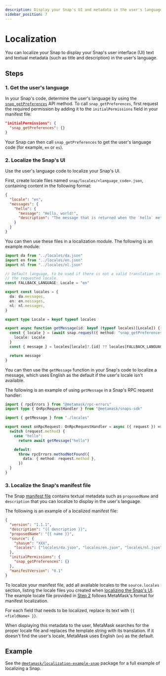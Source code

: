 ```yaml
---
description: Display your Snap's UI and metadata in the user's language.
sidebar_position: 7
---
```


# Localization

You can localize your Snap to display your Snap's user interface (UI) text and textual metadata (such as
title and description) in the user's language.

## Steps

### 1. Get the user's language

In your Snap's code, determine the user's language by using the
[`snap_getPreferences`](../reference/snaps-api.md#snap_getpreferences) API method.
To call `snap_getPreferences`, first request the required permission by adding it to the
`initialPermissions` field in your manifest file:

```json title="snap.manifest.json"
"initialPermissions": {
  "snap_getPreferences": {}
}
```

Your Snap can then call `snap_getPreferences` to get the user's language code (for example, `en` or `es`).

### 2. Localize the Snap's UI

Use the user's language code to localize your Snap's UI.

First, create locale files named `snap/locales/<language_code>.json`, containing content in the
following format:

```json title="en.json"
{
  "locale": "en",
  "messages": {
    "hello": {
      "message": "Hello, world!",
      "description": "The message that is returned when the `hello` method is called."
    }
  }
}
```

You can then use these files in a localization module.
The following is an example module:

```ts
import da from "../locales/da.json"
import en from "../locales/en.json"
import nl from "../locales/nl.json"

// Default language, to be used if there is not a valid translation in
// the requested locale.
const FALLBACK_LANGUAGE: Locale = "en"

export const locales = {
  da: da.messages,
  en: en.messages,
  nl: nl.messages,
}

export type Locale = keyof typeof locales

export async function getMessage(id: keyof (typeof locales)[Locale]) {
  const { locale } = (await snap.request({ method: "snap_getPreferences" })) as {
    locale: Locale
  }
  const { message } = locales[locale]?.[id] ?? locales[FALLBACK_LANGUAGE][id]

  return message
}
```

You can then use the `getMessage` function in your Snap's code to localize a message, which uses
English as the default if the user's locale isn't available.

The following is an example of using `getMessage` in a Snap's RPC request handler:

```ts title="index.ts"
import { rpcErrors } from "@metamask/rpc-errors"
import type { OnRpcRequestHandler } from "@metamask/snaps-sdk"

import { getMessage } from "./locales"

export const onRpcRequest: OnRpcRequestHandler = async ({ request }) => {
  switch (request.method) {
    case "hello":
      return await getMessage("hello")

    default:
      throw rpcErrors.methodNotFound({
        data: { method: request.method },
      })
  }
}
```

### 3. Localize the Snap's manifest file

The Snap [manifest file](../learn/about-snaps/files.md#manifest-file) contains textual metadata such as
`proposedName` and `description` that you can localize to display in the user's language.

The following is an example of a localized manifest file:

```json title="snap.manifest.json"
{
  "version": "1.1.1",
  "description": "{{ description }}",
  "proposedName": "{{ name }}",
  "source": {
    "shasum": "XXX",
    "locales": ["locales/da.json", "locales/en.json", "locales/nl.json"]
  },
  "initialPermissions": {
    "snap_getPreferences": {}
  },
  "manifestVersion": "0.1"
}
```

To localize your manifest file, add all available locales to the `source.locales` section, listing
the locale files you created when [localizing the Snap's UI](#2-localize-the-snaps-ui).
The example locale file provided in [Step 2](#2-localize-the-snaps-ui) follows MetaMask's format for
manifest localization.

For each field that needs to be localized, replace its text with `{{ <fieldName> }}`.

When displaying this metadata to the user, MetaMask searches for the proper locale file and replaces
the template string with its translation.
If it doesn't find the user's locale, MetaMask uses English (`en`) as the default.

## Example

See the [`@metamask/localization-example-snap`](https://github.com/MetaMask/snaps/tree/main/packages/examples/packages/localization)
package for a full example of localizing a Snap.

